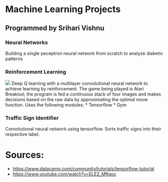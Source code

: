 # Machine Learning Projects
## Programmed by Srihari Vishnu
### Neural Networks
Building a single peceptron neural network from scratch to analyze diabetic patterns
### Reinforcement Learning
<img src="https://i.ibb.co/ySRMFt5/Screen-Shot-2019-08-27-at-9-27-56-PM.png" />
Deep Q learning with a multilayer convolutional neural network to achieve learning by reinforcement. The game being played is Atari Breakout; the program is fed a continuous stack of four images and makes decisions based on the raw data by approximating the optimal move function.
Uses the following modules:
* Tensorflow
* Gym

### Traffic Sign Identifier
Convolutional neural network using tensorflow. Sorts traffic signs into their respective label.

# Sources:
* https://www.datacamp.com/community/tutorials/tensorflow-tutorial
* https://www.youtube.com/watch?v=ELE2_Mftqoc

